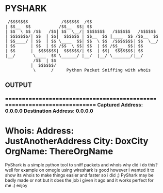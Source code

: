 <h1>PYSHARK</h1>
<pre>
 /$$$$$$$             /$$$$$$  /$$                           /$$      
| $$__  $$           /$$__  $$| $$                          | $$      
| $$  \ $$ /$$   /$$| $$  \__/| $$$$$$$   /$$$$$$   /$$$$$$ | $$   /$$
| $$$$$$$/| $$  | $$|  $$$$$$ | $$__  $$ |____  $$ /$$__  $$| $$  /$$/
| $$____/ | $$  | $$ \____  $$| $$  \ $$  /$$$$$$$| $$  \__/| $$$$$$/ 
| $$      | $$  | $$ /$$  \ $$| $$  | $$ /$$__  $$| $$      | $$_  $$ 
| $$      |  $$$$$$$|  $$$$$$/| $$  | $$|  $$$$$$$| $$      | $$ \  $$
|__/       \____  $$ \______/ |__/  |__/ \_______/|__/      |__/  \__/
           /$$  | $$                                                  
          |  $$$$$$/                                                  
           \______/     Python Packet Sniffing with whois 
</pre>
<h2>OUTPUT</h2>
<h3>
========================================================================
Captured Address:  0.0.0.0
Destination Address: 0.0.0.0

Whois:
Address:        JustAnotherAddress
City:           DoxCity
OrgName:        ThereOrgName
========================================================================
</h3>
<p>PyShark is a simple python tool to sniff packets and whois why did i do this? well for example on omegle using wireshark is good however i wanted it to show its whois to make things easier and faster so i did ;)
PyShark may be badly made or not but it does the job i given it ago and it works perfect for me :) enjoy</p>
